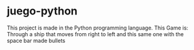 # juego-python
This project is made in the Python programming language.
This Game is: 
Through a ship that moves from right to left and this same one with the space bar made bullets